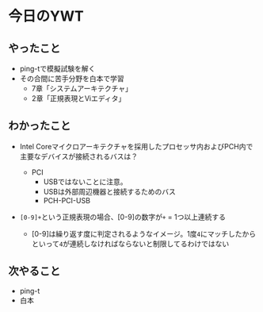 # 今日のYWT

## やったこと

- ping-tで模擬試験を解く
- その合間に苦手分野を白本で学習
  - 7章「システムアーキテクチャ」
  - 2章「正規表現とViエディタ」

## わかったこと

- Intel Coreマイクロアーキテクチャを採用したプロセッサ内およびPCH内で主要なデバイスが接続されるバスは？
  - PCI
    - USBではないことに注意。
    - USBは外部周辺機器と接続するためのバス
    - PCH-PCI-USB

- `[0-9]+`という正規表現の場合、[0-9]の数字が`+` = 1つ以上連続する
  - [0-9]は繰り返す度に判定されるようなイメージ。1度`4`にマッチしたからといって`4`が連続しなければならないと制限してるわけではない

## 次やること

- ping-t
- 白本
